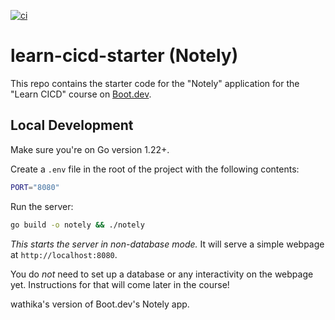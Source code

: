 [![ci](https://github.com/wathika-eng/learn-cicd-starter/actions/workflows/ci.yml/badge.svg)](https://github.com/wathika-eng/learn-cicd-starter/actions/workflows/ci.yml)

<!-- ![badge](https://github.com/wathika-eng/learn-cicd-starter/tree/addtests/actions/workflows/ci.yml/badge.svg) -->

# learn-cicd-starter (Notely)

This repo contains the starter code for the "Notely" application for the "Learn CICD" course on [Boot.dev](https://boot.dev).

## Local Development

Make sure you're on Go version 1.22+.

Create a `.env` file in the root of the project with the following contents:

```bash
PORT="8080"
```

Run the server:

```bash
go build -o notely && ./notely
```

*This starts the server in non-database mode.* It will serve a simple webpage at `http://localhost:8080`.

You do *not* need to set up a database or any interactivity on the webpage yet. Instructions for that will come later in the course!

wathika's version of Boot.dev's Notely app.
